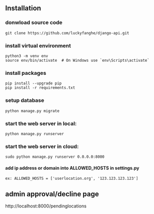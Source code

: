 ## Installation

### donwload source code
```
git clone https://github.com/luckyfanghe/django-api.git
```
### install virtual environment
```
python3 -m venv env
source env/bin/activate  # On Windows use `env\Scripts\activate`
```
### install packages
```
pip install --upgrade pip
pip install -r requirements.txt
```
### setup database
```
python manage.py migrate
```
### start the web server in local:
```
python manage.py runserver
```
### start the web server in cloud:
```
sudo python manage.py runserver 0.0.0.0:8000
```
#### add ip address or domain into ALLOWED_HOSTS in settings.py
```
ex: ALLOWED_HOSTS = ['userlocation.org', '123.123.123.123']
```
## admin approval/decline page
http://localhost:8000/pendinglocations

